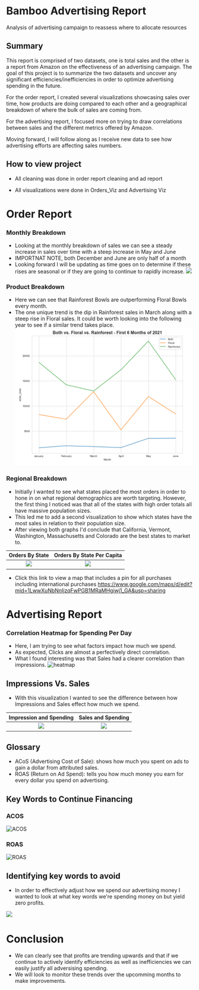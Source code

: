 # Bamboo Advertising Report
Analysis of advertising campaign to reassess where to allocate resources

## Summary
This report is comprised of two datasets, one is total sales and the other is a report from Amazon on the effectiveness of an advertising campaign. The goal of this project is to summarize the two datasets and uncover any significant efficiencies/inefficiencies in order to optimize advertising spending in the future.

For the order report, I created several visualizations showcasing sales over time, how products are doing compared to each other and a geographical breakdown of where the bulk of sales are coming from.

For the advertising report, I focused more on trying to draw correlations between sales and the different metrics offered by Amazon.  

Moving forward, I will follow along as I receive new data to see how advertising efforts are affecting sales numbers.

## How to view project
* All cleaning was done in order report cleaning and ad report

* All visualizations were done in Orders_Viz and Advertising Viz

# Order Report
### Monthly Breakdown
* Looking at the monthly breakdown of sales we can see a steady increase in sales over time with a steep increase in May and June
* IMPORTNAT NOTE, both December and June are only half of a month
* Looking forward I will be updating as time goes on to determine if these rises are seasonal or if they are going to continue to rapidly increase.
![](https://user-images.githubusercontent.com/74929838/125850029-5aa5a478-5472-4abc-a345-9a0194cfac04.PNG)
### Product Breakdown
* Here we can see that Rainforest Bowls are outperforming Floral Bowls every month.  
* The one unique trend is the dip in Rainforest sales in March along with a steep rise in Floral sales.  It could be worth looking into the following year to see if a similar trend takes place.
![](https://github.com/rstrong341/Bamboo_Advertising_Report/blob/main/images/Montly_Product_Sales.PNG)

### Regional Breakdown
* Initially I wanted to see what states placed the most orders in order to hone in on what regional demographics are worth targeting.  However, the first thing I noticed was that all of the states with high order totals all have massive population sizes.  
* This led me to add a second visualization to show which states have the most sales in relation to their population size.
* After viewing both graphs I'd conclude that California, Vermont, Washington, Massachusetts and Colorado are the best states to market to.

Orders By State            |  Orders By State Per Capita
:-------------------------:|:-------------------------:
![](https://user-images.githubusercontent.com/74929838/125850962-a78e9f97-0c1d-4cfc-8476-2f734256f8d4.PNG)  |  ![](https://user-images.githubusercontent.com/74929838/125850882-69ed4e26-ea8b-41a3-ae73-50c198c29a2a.PNG)

* Click this link to view a map that includes a pin for all purchases including international purchases
https://www.google.com/maps/d/edit?mid=1LwwXuNbNnIjzqFwPGB1MRaMHgiwj1_GA&usp=sharing
  
  

# Advertising Report
### Correlation Heatmap for Spending Per Day
* Here, I am trying to see what factors impact how much we spend.
* As expected, Clicks are almost a perfectively direct correlation.
* What I found interesting was that Sales had a clearer correlation than impressions.
![heatmap](https://user-images.githubusercontent.com/74929838/125853926-38712312-0773-4450-8448-796816e23da4.png)

## Impressions Vs. Sales
* With this visualization I wanted to see the difference between how Impressions and Sales effect how much we spend.

Impression and Spending            |  Sales and Spending
:-------------------------:|:-------------------------:
![](https://user-images.githubusercontent.com/74929838/131764901-85cefd67-2e71-4a5f-9d2e-633f05735979.PNG)  |  ![](https://user-images.githubusercontent.com/74929838/131764913-ee9ce7be-73ea-40ba-ae69-a0bc3b32d861.PNG)

## Glossary

* ACoS (Advertising Cost of Sale): shows how much you spent on ads to gain a dollar from attributed sales. 
* ROAS (Return on Ad Spend): tells you how much money you earn for every dollar you spend on advertising. 

## Key Words to Continue Financing

### ACOS
![ACOS](https://user-images.githubusercontent.com/74929838/131765208-d083ba4c-7fa6-4656-a30b-3329e48efae8.PNG)

### ROAS
![ROAS](https://user-images.githubusercontent.com/74929838/131765223-710ea494-eb9a-4457-bd74-4d047fddc3cb.PNG)


## Identifying key words to avoid
* In order to effectively adjust how we spend our advertising money I wanted to look at what key words we're spending money on but yield zero profits.


![](https://user-images.githubusercontent.com/74929838/125853727-565b2911-6582-4cb5-8258-311892080d2f.PNG)

# Conclusion
* We can clearly see that profits are trending upwards and that if we continue to actively identify efficiencies as well as inefficiencies we can easily justify all adversising spending.
* We will look to monitor these trends over the upcomming months to make improvements.

